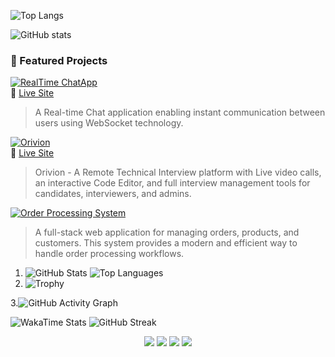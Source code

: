 ![Top Langs](https://github-readme-stats.vercel.app/api/top-langs/?username=yourusername&layout=compact&theme=tokyonight)

![GitHub stats](https://github-readme-stats.vercel.app/api?username=yourusername&show_icons=true&theme=radical)


### 🚀 Featured Projects

[![RealTime ChatApp](https://img.shields.io/badge/Project-RealTime%20ChatApp-green?style=for-the-badge&logo=socketdotio&logoColor=white)](https://github.com/dpokk/realtime-chatapp)  
🔗 [Live Site](https://your-live-url.com)

> A Real-time Chat application enabling instant communication between users using WebSocket technology.

[![Orivion](https://img.shields.io/badge/Project-Orivion-blue?style=for-the-badge&logo=typescript)](https://github.com/dpokk/orivion)  
🔗 [Live Site](https://your-live-url.com)

> Orivion - A Remote Technical Interview platform with Live video calls, an interactive Code Editor, and full interview management tools for candidates, interviewers, and admins.

[![Order Processing System](https://img.shields.io/badge/Project-Order%20Processing%20System-orange?style=for-the-badge&logo=javascript)](https://github.com/dpokk/order-processing-system)  
> A full-stack web application for managing orders, products, and customers. This system provides a modern and efficient way to handle order processing workflows.


1. ![GitHub Stats](https://github-readme-stats.vercel.app/api?username=yourusername&show_icons=true&theme=radical)
![Top Languages](https://github-readme-stats.vercel.app/api/top-langs/?username=yourusername&layout=compact&theme=radical)
2. ![Trophy](https://github-profile-trophy.vercel.app/?username=yourusername&theme=monokai&column=7)

3.![GitHub Activity Graph](https://github-readme-activity-graph.cyclic.app/graph?username=yourusername&theme=github-compact)
<!-- Requires WakaTime setup -->
![WakaTime Stats](https://github-readme-stats.vercel.app/api/wakatime?username=yourwakaprofile)
![GitHub Streak](https://streak-stats.demolab.com?user=yourusername&theme=tokyonight)
<p align="center">
  <img src="https://github-readme-stats.vercel.app/api?username=yourusername&show_icons=true&theme=gruvbox" />
  <img src="https://streak-stats.demolab.com?user=yourusername&theme=gruvbox" />
  <img src="https://github-readme-stats.vercel.app/api/top-langs/?username=yourusername&layout=compact&theme=gruvbox" />
  <img src="https://github-profile-trophy.vercel.app/?username=yourusername&theme=gruvbox&column=7" />
</p>
